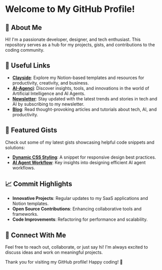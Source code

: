 # Welcome to My GitHub Profile!

## 👋 About Me
Hi! I'm a passionate developer, designer, and tech enthusiast. This repository serves as a hub for my projects, gists, and contributions to the coding community.

## 🔗 Useful Links
- **[Clayside](https://clayside.co)**: Explore my Notion-based templates and resources for productivity, creativity, and business.
- **[AI-Agenci](https://ai-agenci.com)**: Discover insights, tools, and innovations in the world of Artificial Intelligence and AI Agents.
- **[Newsletter](https://ai-agenci.com/newsletter)**: Stay updated with the latest trends and stories in tech and AI by subscribing to my newsletter.
- **[Blog](https://ai-agenci.com/blog)**: Read thought-provoking articles and tutorials about tech, AI, and productivity.

## 📌 Featured Gists
Check out some of my latest gists showcasing helpful code snippets and solutions:
- **[Dynamic CSS Styling](https://gist.github.com/your-username/example1)**: A snippet for responsive design best practices.
- **[AI Agent Workflow](https://gist.github.com/your-username/example2)**: Key insights into designing efficient AI agent workflows.

## 📈 Commit Highlights
- **Innovative Projects**: Regular updates to my SaaS applications and Notion templates.
- **Open Source Contributions**: Enhancing collaborative tools and frameworks.
- **Code Improvements**: Refactoring for performance and scalability.

## 💬 Connect With Me
Feel free to reach out, collaborate, or just say hi! I'm always excited to discuss ideas and work on meaningful projects.

Thank you for visiting my GitHub profile! Happy coding! 🚀
